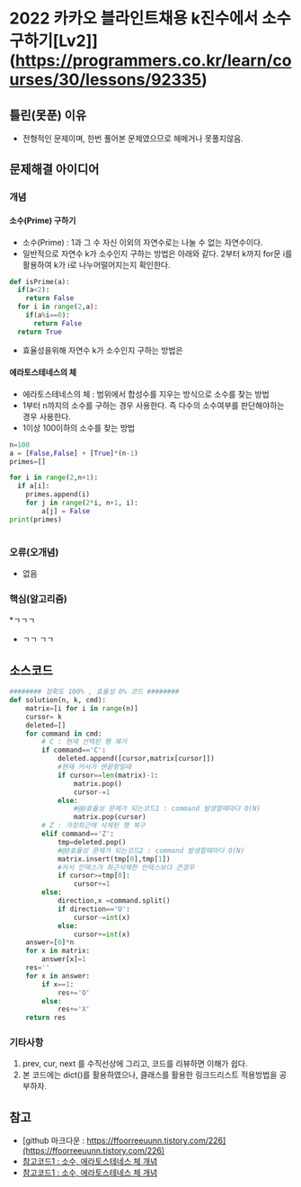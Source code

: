 # 2022 카카오 블라인트채용 k진수에서 소수구하기[Lv2]](https://programmers.co.kr/learn/courses/30/lessons/92335)


## 틀린(못푼) 이유 
* 전형적인 문제이며, 한번 풀어본 문제였으므로 헤메거나 못풀지않음.

## 문제해결 아이디어

### 개념

#### 소수(Prime) 구하기
* 소수(Prime) : 1과 그 수 자신 이외의 자연수로는 나눌 수 없는 자연수이다.
* 일반적으로 자연수 k가 소수인지 구하는 방법은 아래와 같다. 2부터 k까지 for문 i를 활용하여 k가 i로 나누어떨어지는지 확인한다. 
```python
def isPrime(a):
  if(a<2):
    return False
  for i in range(2,a):
    if(a%i==0):
      return False
  return True
```
* 효율성을위해 자연수 k가 소수인지 구하는 방법은

#### 에라토스테네스의 체
* 에라토스테네스의 체 : 범위에서 합성수를 지우는 방식으로 소수를 찾는 방법
* 1부터 n까지의 소수를 구하는 경우 사용한다. 즉 다수의 소수여부를 판단해야하는 경우 사용한다.  
* 1이상 100이하의 소수를 찾는 방법
```python
n=100
a = [False,False] + [True]*(n-1)
primes=[]

for i in range(2,n+1):
  if a[i]:
    primes.append(i)
    for j in range(2*i, n+1, i):
        a[j] = False
print(primes)
```
<img alt="" src="https://wikidocs.net/images/page/21638/DC-1707V1.png">

### 오류(오개념)
*  없음

### 핵심(알고리즘) 
*ㄱㄱㄱ
* ㄱㄱ ㄱㄱ



## 소스코드 
```python
######## 정확도 100% , 효율성 0% 코드 ########
def solution(n, k, cmd):
    matrix=[i for i in range(n)]
    cursor= k
    deleted=[]
    for command in cmd:
        # C : 현재 선택된 행 제거
        if command=='C':
            deleted.append([cursor,matrix[cursor]])
            #현재 커서가 맨끝항일때
            if cursor==len(matrix)-1:
                matrix.pop()
                cursor-=1
            else:
                #@@효율성 문제가 되는코드1 : command 발생할때마다 O(N)
                matrix.pop(cursor)
        # Z : 가장최근에 삭제된 행 복구
        elif command=='Z':
            tmp=deleted.pop()
            #@@효율성 문제가 되는코드2 : command 발생할때마다 O(N)
            matrix.insert(tmp[0],tmp[1])
            #커서 인덱스가 최근삭제한 인덱스보다 큰경우 
            if cursor>=tmp[0]:
                cursor+=1
        else:
            direction,x =command.split()
            if direction=='U':
                cursor-=int(x)
            else:
                cursor+=int(x)                    
    answer=[0]*n
    for x in matrix:
        answer[x]=1
    res=''
    for x in answer:
        if x==1:
            res+='O'
        else:
            res+='X'  
    return res
```


### 기타사항
 1. prev, cur, next 를 수직선상에 그리고, 코드를 리뷰하면 이해가 쉽다.
 2. 본 코드에는 dict()를 활용하였으나, 클래스를 활용한 링크드리스트 적용방법을 공부하자. 

## 참고
* [github 마크다운 : https://ffoorreeuunn.tistory.com/226](https://ffoorreeuunn.tistory.com/226)
* [참고코드1 : 소수, 에라토스테네스 체 개념](https://wikidocs.net/21638)
* [참고코드1 : 소수, 에라토스테네스 체 개념](https://wikidocs.net/21638)

